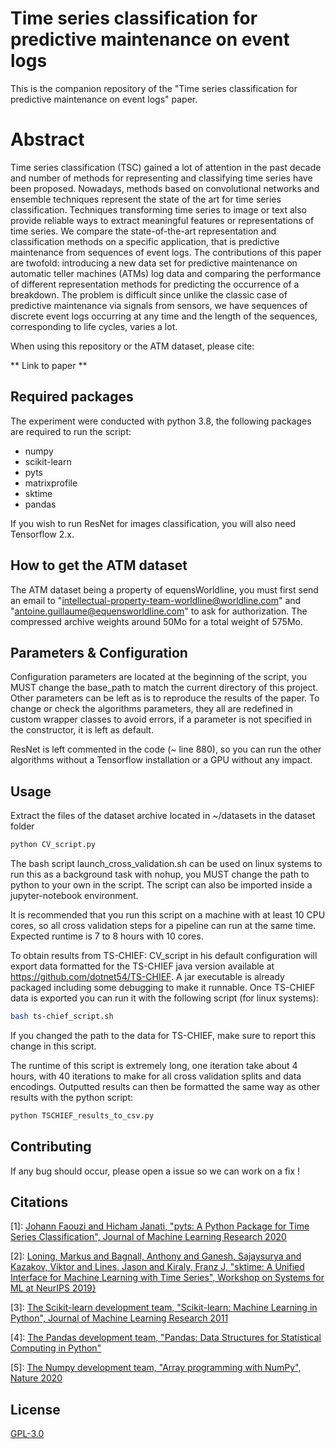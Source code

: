 # Time series classification for predictive maintenance on event logs

This is the companion repository of the "Time series classification for predictive maintenance on event logs" paper.

# Abstract

Time series classification (TSC) gained a lot of attention in the past decade and number of methods for representing and classifying time series have been proposed.
Nowadays, methods based on convolutional networks and ensemble techniques represent the state of the art for time series classification. Techniques transforming time series to image or text also provide reliable ways to extract meaningful features or representations of time series. We compare the state-of-the-art representation and classification methods on a specific application, that is predictive maintenance from sequences of event logs. The contributions of this paper are twofold: introducing a new data set for predictive maintenance on automatic teller machines (ATMs) log data and comparing the performance of different representation methods for predicting the occurrence of a breakdown. The problem is difficult since unlike the classic case of predictive maintenance via signals from sensors, we have sequences of discrete event logs occurring at any time and the length of the sequences, corresponding to life cycles, varies a lot.

When using this repository or the ATM dataset, please cite:

** Link to paper **

## Required packages

The experiment were conducted with python 3.8, the following packages are required to run the script:

* numpy
* scikit-learn
* pyts
* matrixprofile
* sktime
* pandas

If you wish to run ResNet for images classification, you will also need Tensorflow 2.x.

## How to get the ATM dataset
The ATM dataset being a property of equensWorldline, you must first send an email to "intellectual-property-team-worldline@worldline.com" and "antoine.guillaume@equensworldline.com" to ask for authorization. 
The compressed archive weights around 50Mo for a total weight of 575Mo.

## Parameters & Configuration

Configuration parameters are located at the beginning of the script, you MUST change the base_path to match the current directory of this project. Other parameters can be left as is to reproduce the results of the paper.
To change or check the algorithms parameters, they all are redefined in custom wrapper classes to avoid errors, if a parameter is not specified in the constructor, it is left as default.

ResNet is left commented in the code (~ line 880), so you can run the other algorithms without a Tensorflow installation or a GPU without any impact.

## Usage

Extract the files of the dataset archive located in ~/datasets in the dataset folder

```bash
python CV_script.py
```
The bash script launch_cross_validation.sh can be used on linux systems to run this as a background task with nohup, you MUST change the path to python to your own in the script. The script can also be imported inside a jupyter-notebook environment.

It is recommended that you run this script on a machine with at least 10 CPU cores, so all cross validation steps for a pipeline can run at the same time.
Expected runtime is 7 to 8 hours with 10 cores. 

To obtain results from TS-CHIEF: CV_script in his default configuration will export data formatted for the TS-CHIEF java version available at https://github.com/dotnet54/TS-CHIEF. A jar executable is already packaged including some debugging to make it runnable. Once TS-CHIEF data is exported you can run it with the following script (for linux systems):
```bash
bash ts-chief_script.sh
```
If you changed the path to the data for TS-CHIEF, make sure to report this change in this script.

The runtime of this script is extremely long, one iteration take about 4 hours, with 40 iterations to make for all cross validation splits and data encodings. Outputted results can then be formatted the same way as other results with the python script:
```bash
python TSCHIEF_results_to_csv.py
```

## Contributing

If any bug should occur, please open a issue so we can work on a fix !

## Citations
[1]: [Johann Faouzi and Hicham Janati, "pyts: A Python Package for Time Series Classification", Journal of Machine Learning Research 2020](https://pyts.readthedocs.io/)


[2]: [Loning, Markus and Bagnall, Anthony and Ganesh, Sajaysurya and Kazakov, Viktor and Lines, Jason and Kiraly, Franz J, "sktime: A Unified Interface for Machine Learning with Time Series", Workshop on Systems for ML at NeurIPS 2019}](https://www.sktime.org/en/latest/)


[3]: [The Scikit-learn development team, "Scikit-learn: Machine Learning in Python", Journal of Machine Learning Research 2011](https://scikit-learn.org/stable/)


[4]: [The Pandas development team, "Pandas: Data Structures for Statistical Computing in Python"](https://pandas.pydata.org/)


[5]: [The Numpy development team, "Array programming with NumPy", Nature 2020](https://numpy.org/)
 
## License
[GPL-3.0](https://www.gnu.org/licenses/gpl-3.0.en.html)